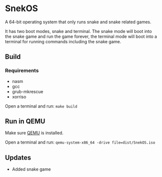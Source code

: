 # SnekOS

A 64-bit operating system that only runs snake and snake related games.

It has two boot modes, snake and terminal. The snake mode will boot into the snake game and run the game forever, the terminal mode will boot into a terminal for running commands including the snake game.

## Build

### Requirements
- nasm
- gcc
- grub-mkrescue
- xorriso

Open a terminal and run: 
`make build`

## Run in QEMU
Make sure [QEMU](https://www.qemu.org/download/) is installed.

Open a terminal and run: 
`qemu-system-x86_64 -drive file=dist/SnekOS.iso`

## Updates
- Added snake game
